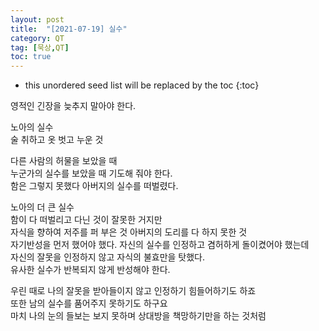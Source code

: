 ```yaml
---
layout: post
title:  "[2021-07-19] 실수"
category: QT
tag: [묵상,QT]
toc: true
---
```

* this unordered seed list will be replaced by the toc
{:toc}

영적인 긴장을 늦추지 말아야 한다.

노아의 실수<br/>
술 취하고 옷 벗고 누운 것

다른 사람의 허물을 보았을 때<br/>
누군가의 실수를 보았을 때 기도해 줘야 한다.<br/>
함은 그렇지 못했다 아버지의 실수를 떠벌렸다.

노아의 더 큰 실수<br/>
함이 다 떠벌리고 다닌 것이 잘못한 거지만<br/>
자식을 향하여 저주를 퍼 부은 것 아버지의 도리를 다 하지 못한 것<br/>
자기반성을 먼저 했어야 했다. 자신의 실수를 인정하고 겸허하게 돌이켰어야 했는데 <br/>자신의 잘못을 인정하지 않고 자식의 불효만을 탓했다.<br/>
유사한 실수가 반복되지 않게 반성해야 한다.

우린 때로 나의 잘못을 받아들이지 않고 인정하기 힘들어하기도 하죠<br/>
또한 남의 실수를 품어주지 못하기도 하구요<br/>
마치 나의 눈의 들보는 보지 못하며 상대방을 책망하기만을 하는 것처럼